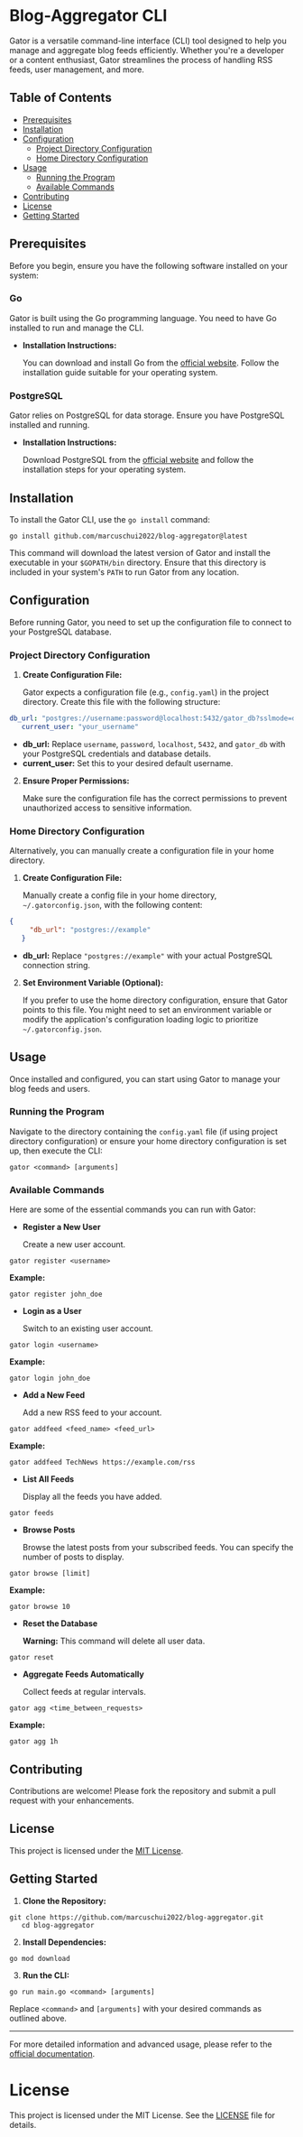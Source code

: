 # Blog-Aggregator CLI

Gator is a versatile command-line interface (CLI) tool designed to help you manage and aggregate blog feeds efficiently. Whether you're a developer or a content enthusiast, Gator streamlines the process of handling RSS feeds, user management, and more.

## Table of Contents

- [Prerequisites](#prerequisites)
- [Installation](#installation)
- [Configuration](#configuration)
    - [Project Directory Configuration](#project-directory-configuration)
    - [Home Directory Configuration](#home-directory-configuration)
- [Usage](#usage)
    - [Running the Program](#running-the-program)
    - [Available Commands](#available-commands)
- [Contributing](#contributing)
- [License](#license)
- [Getting Started](#getting-started)

## Prerequisites

Before you begin, ensure you have the following software installed on your system:

### Go

Gator is built using the Go programming language. You need to have Go installed to run and manage the CLI.

- **Installation Instructions:**

  You can download and install Go from the [official website](https://golang.org/dl/). Follow the installation guide suitable for your operating system.

### PostgreSQL

Gator relies on PostgreSQL for data storage. Ensure you have PostgreSQL installed and running.

- **Installation Instructions:**

  Download PostgreSQL from the [official website](https://www.postgresql.org/download/) and follow the installation steps for your operating system.

## Installation

To install the Gator CLI, use the `go install` command:

```shell script
go install github.com/marcuschui2022/blog-aggregator@latest
```

This command will download the latest version of Gator and install the executable in your `$GOPATH/bin` directory. Ensure that this directory is included in your system's `PATH` to run Gator from any location.

## Configuration

Before running Gator, you need to set up the configuration file to connect to your PostgreSQL database.

### Project Directory Configuration

1. **Create Configuration File:**

   Gator expects a configuration file (e.g., `config.yaml`) in the project directory. Create this file with the following structure:

```yaml
db_url: "postgres://username:password@localhost:5432/gator_db?sslmode=disable"
   current_user: "your_username"
```

- **db_url:** Replace `username`, `password`, `localhost`, `5432`, and `gator_db` with your PostgreSQL credentials and database details.
- **current_user:** Set this to your desired default username.

2. **Ensure Proper Permissions:**

   Make sure the configuration file has the correct permissions to prevent unauthorized access to sensitive information.

### Home Directory Configuration

Alternatively, you can manually create a configuration file in your home directory.

1. **Create Configuration File:**

   Manually create a config file in your home directory, `~/.gatorconfig.json`, with the following content:

```json
{
     "db_url": "postgres://example"
   }
```

- **db_url:** Replace `"postgres://example"` with your actual PostgreSQL connection string.

2. **Set Environment Variable (Optional):**

   If you prefer to use the home directory configuration, ensure that Gator points to this file. You might need to set an environment variable or modify the application's configuration loading logic to prioritize `~/.gatorconfig.json`.

## Usage

Once installed and configured, you can start using Gator to manage your blog feeds and users.

### Running the Program

Navigate to the directory containing the `config.yaml` file (if using project directory configuration) or ensure your home directory configuration is set up, then execute the CLI:

```shell script
gator <command> [arguments]
```

### Available Commands

Here are some of the essential commands you can run with Gator:

- **Register a New User**

  Create a new user account.

```shell script
gator register <username>
```

**Example:**

```shell script
gator register john_doe
```

- **Login as a User**

  Switch to an existing user account.

```shell script
gator login <username>
```

**Example:**

```shell script
gator login john_doe
```

- **Add a New Feed**

  Add a new RSS feed to your account.

```shell script
gator addfeed <feed_name> <feed_url>
```

**Example:**

```shell script
gator addfeed TechNews https://example.com/rss
```

- **List All Feeds**

  Display all the feeds you have added.

```shell script
gator feeds
```

- **Browse Posts**

  Browse the latest posts from your subscribed feeds. You can specify the number of posts to display.

```shell script
gator browse [limit]
```

**Example:**

```shell script
gator browse 10
```

- **Reset the Database**

  **Warning:** This command will delete all user data.

```shell script
gator reset
```

- **Aggregate Feeds Automatically**

  Collect feeds at regular intervals.

```shell script
gator agg <time_between_requests>
```

**Example:**

```shell script
gator agg 1h
```

## Contributing

Contributions are welcome! Please fork the repository and submit a pull request with your enhancements.

## License

This project is licensed under the [MIT License](LICENSE).

## Getting Started

1. **Clone the Repository:**

```shell script
git clone https://github.com/marcuschui2022/blog-aggregator.git
   cd blog-aggregator
```

2. **Install Dependencies:**

```shell script
go mod download
```

3. **Run the CLI:**

```shell script
go run main.go <command> [arguments]
```

Replace `<command>` and `[arguments]` with your desired commands as outlined above.

---

For more detailed information and advanced usage, please refer to the [official documentation](https://github.com/marcuschui2022/blog-aggregator).

# License

This project is licensed under the MIT License. See the [LICENSE](LICENSE) file for details.